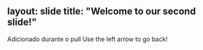 
layout: slide
title: "Welcome to our second slide!"
---
Adicionado durante o pull
Use the left arrow to go back!
